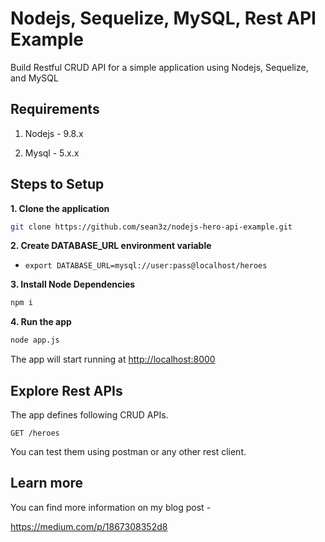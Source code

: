 # Nodejs, Sequelize, MySQL, Rest API Example

Build Restful CRUD API for a simple application using Nodejs, Sequelize, and MySQL

## Requirements

1. Nodejs - 9.8.x

2. Mysql - 5.x.x

## Steps to Setup

**1. Clone the application**

```bash
git clone https://github.com/sean3z/nodejs-hero-api-example.git
```

**2. Create DATABASE_URL environment variable**

+ `export DATABASE_URL=mysql://user:pass@localhost/heroes`

**3. Install Node Dependencies**
```bash
npm i
```

**4. Run the app**

```bash
node app.js
```

The app will start running at <http://localhost:8000>

## Explore Rest APIs

The app defines following CRUD APIs.

    GET /heroes

You can test them using postman or any other rest client.

## Learn more

You can find more information on my blog post -

<https://medium.com/p/1867308352d8>